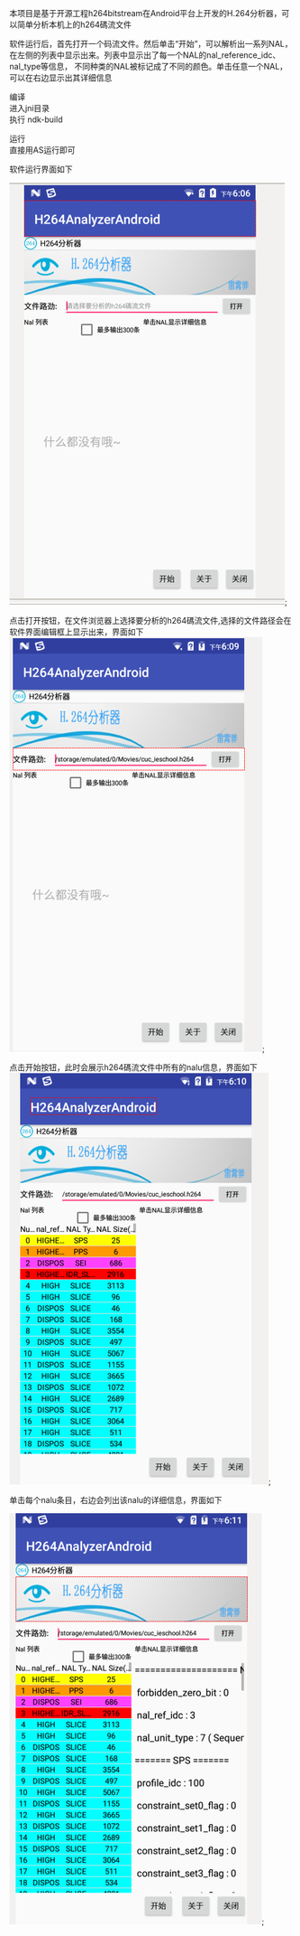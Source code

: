 本项目是基于开源工程h264bitstream在Android平台上开发的H.264分析器，可以简单分析本机上的h264碼流文件

软件运行后，首先打开一个码流文件。然后单击“开始”，可以解析出一系列NAL，在左侧的列表中显示出来。列表中显示出了每一个NAL的nal_reference_idc、nal_type等信息，
不同种类的NAL被标记成了不同的颜色。单击任意一个NAL，可以在右边显示出其详细信息

编译 \
   进入jni目录 \
   执行 ndk-build

运行 \
   直接用AS运行即可

软件运行界面如下

 ![dsaf](Selection_003.png);
 
点击打开按钮，在文件浏览器上选择要分析的h264碼流文件,选择的文件路径会在软件界面编辑框上显示出来，界面如下
![asfd](Selection_006.png);

点击开始按钮，此时会展示h264碼流文件中所有的nalu信息，界面如下
![fasd](Selection_007.png);

单击每个nalu条目，右边会列出该nalu的详细信息，界面如下

![fasd](Selection_008.png);

